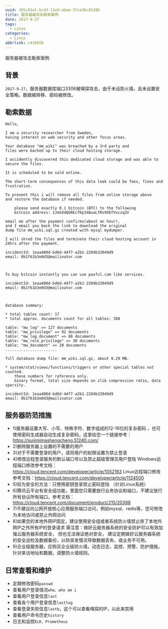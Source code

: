 ```yaml
---
uuid: 105c01e1-bcd3-11ed-abae-3fce2bc8128b
title: 服务器被攻击勒索案例
date: 2017-9-27
tags:
  - Linux
categories:
  - Linux
abbrlink: c41bb58
---
```


服务器被攻击勒索案例

<!--more-->

## 背景
``2017-9-27``，服务器数据库端口3306被嗅探攻击，由于未设防火墙，且未设置安全策略。数据被转移、密码被修改。

## 勒索数据

```
Hello,

I am a security researcher from Sweden, 
having interest on web security and other focus areas.

Your database "mm_wiki" was breached by a 3rd party and
files were backed up to their cloud hosting storage.

I accidently discovered this dedicated cloud storage and was able to secure the files.

It is scheduled to be sold online.

The short-term consequences of this data leak could be fees, fines and frustration.

To prevent this i will remove all files from online storage above
and restore the database if needed.

    please send exactly 0.1 bitcoin (BTC) to the following 
    bitcoin address: 1JekXdQGREcfKp3dAuaLTRs9XbTVxczq2V

email me after the payment confirms(about an hour),
and I email you back the link to download the original 
dump file mm_wiki.sql.gz created with mysql mydumper.

I will shred the files and terminate their cloud hosting account in 24hrs after the payment.

incidentId: 1eaa480d-bd6d-44f7-a2b1-2204b32049d9
email: 0b1f61b3e0d3@mailinator.com



To buy bitcoin instantly you can use paxful.com like services.

incidentId: 1eaa480d-bd6d-44f7-a2b1-2204b32049d9
email: 0b1f61b3e0d3@mailinator.com



database summary:

* total tables count: 17
* total approx. documents count for all tables: 388

table: "mw_log" => 127 documents
table: "mw_privilege" => 92 documents
table: "mw_log_document" => 88 documents
table: "mw_role_privilege" => 30 documents
table: "mw_document" => 20 documents
.......................

full database dump file: mm_wiki.sql.gz, about 0.29 MB.

* system/stat/views/functions/triggers or other special tables not counted.
    these numbers for reference only.
    binary format, total size depends on zlib compression ratio, data sparsity.

incidentId: 1eaa480d-bd6d-44f7-a2b1-2204b32049d9
email: 0b1f61b3e0d3@mailinator.com
```

## 服务器防范措施

- 1)服务器设置大写、小写、特殊字符、数字组成的12-16位的复杂密码 ，也可使用密码生成器自动生成复杂密码，这里给您一个链接参考：https://suijimimashengcheng.51240.com/
- 2)删除服务器上设置的不需要的用户
- 3)对于不需要登录的用户，请将用户的权限设置为禁止登录
- 4)修改远程登录服务的默认端口号以及禁止超级管理员用户登陆
Windows远程端口修改参考文档：https://cloud.tencent.com/developer/article/1052163
Linux远程端口修改参考文档：https://cloud.tencent.com/developer/article/1124500
- 5)较为安全的方法：只使用密钥登录禁止密码登陆 （针对Linux系统）
- 6)腾讯云平台有安全组功能，里面您只需要放行业务协议和端口，不建议放行所有协议所有端口，参考文档： https://cloud.tencent.com/document/product/215/20398
- 7)不建议向公网开放核心应用服务端口访问，例如mysql、redis等，您可修改为本地访问或禁止外网访问
- 8)如果您的本地外网IP固定，建议使用安全组或者系统防火墙禁止除了本地外网IP之外所有IP的登录请求
需注意：做好云服务器系统的安全防护可以有效加强云服务器系统安全， 但也无法保证绝对安全， 建议定期做好云服务器系统的安全巡检及数据备份，以防突发情况导致数据丢失、或业务不可用。
- 9)企业级服务器，应购买企业级防火墙，动态日志、监控、预警、防护措施，针对来访地址和数据，调整防火墙规则。


## 日常查看和维护

- 定期修改密码``passwd``
- 查看用户登录情况``who、who am i``
- 查看用户登录信息``last``
- 查看各个用户登录信息``lastlog``
- 查看登录失败信息``lastb``，这个可以查看嗅探的IP，以此来禁用
- 查看用户命令历史``history``
- 日志和监控``ELK、Prometheus``